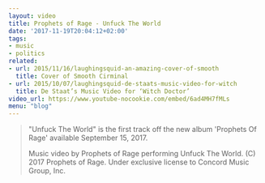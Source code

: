 ```yaml
---
layout: video
title: Prophets of Rage - Unfuck The World
date: '2017-11-19T20:04:12+02:00'
tags:
- music
- politics
related:
- url: 2015/11/16/laughingsquid-an-amazing-cover-of-smooth
  title: Cover of Smooth Cirminal
- url: 2015/10/07/laughingsquid-de-staats-music-video-for-witch
  title: De Staat’s Music Video for ‘Witch Doctor’
video_url: https://www.youtube-nocookie.com/embed/6ad4MH7fMLs
menu: "blog"
---
```

> "Unfuck The World" is the first track off the new album 'Prophets Of Rage' available September 15, 2017.
>
> Music video by Prophets of Rage performing Unfuck The World. (C) 2017 Prophets of Rage. Under exclusive license to Concord Music Group, Inc.
